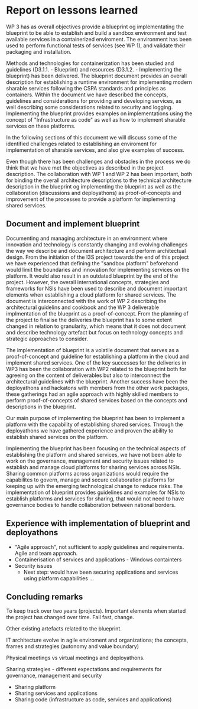 # Report on lessons learned
WP 3 has as overall objectives provide a blueprint og implementating the blueprint to be able to establish and build a sandbox environment and test available services in a containerized enviroment. The environment has been used to perform functional tests of services (see WP 1), and validate their packaging and installation. 

Methods and technologies for containerization has been studied and guidelines (D3.1.1. - Blueprint) and resources (D3.1.2. - Implementing the blueprint) has been delivered. The blueprint document provides an overall description for establishing a runtime environment for implementing modern sharable services following the CSPA standards and principles as containers. Within the document we have described the concepts, guidelines and considerations for providing and developing services, as well describing some considerations related to security and logging. Implementing the blueprint provides examples on implementations using the concept of "Infrastructure as code" as well as how to implement sharable services on these platforms. 

In the following sections of this document we will discuss some of the identified challenges related to establishing an enviroment for implementation of sharable services, and also give examples of success. 

Even though there has been challenges and obstacles in the process we do think that we have met the objectives as described in the project description. The collaboration with WP 1 and WP 2 has been important, both for binding the overall architecture descriptions to the technical architecture description in the blueprint og implementing the blueprint as well as the collaboration (discussions and deployathons) as proof-of-concepts and improvement of the processes to provide a platform for implementing shared services.

## Document and implement blueprint
Documenting and managing architecture in an environment where innovation and technology is constantly changing and evolving challenges the way we describe and document architecture and perform architectual design. From the initiation of the I3S project towards the end of this project we have experienced that defining the "sandbox platform" beforehand would limit the boundaries and innovation for implementing services on the platform. It would also result in an outdated blueprint by the end of the project. However, the overall international concepts, strategies and frameworks for NSIs have been used to describe and document important elements when establishing a cloud platform for shared services. The document is interconnected with the work of WP 2 describing the architectural guidelins and cookbook and the WP 3 deliverable implmentation of the blueprint as a proof-of-concept. From the planning of the project to finalise the deliveries the blueprint has to some extent changed in relation to granularity, which means that it does not document and describe technology artefact but focus on technology concepts and strategic approaches to consider.

The implementation of blueprint is a volatile document that serves as a proof-of-concept and guideline for establishing a platform in the cloud and implement shared services. One of the key successes for the deliveries in WP3 has been the collaboration with WP2 related to the blueprint both for agreeing on the content of deliverables but also to interconnect the architectural guidelines with the blueprint. Another success have been the deployathons and hackatons with members from the other work packages, these gatherings had an agile approach with highly skilled members to perform proof-of-concepts of shared services based on the concepts and descriptions in the blueprint. 

Our main purpose of implementing the blueprint has been to implement a platform with the capability of establishing shared services. Through the deployathons we have gathered experience and proven the ability to establish shared services on the platform. 

Implementing the blueprint has been focusing on the technical aspects of establishing the platform and shared services, we have not been able to work on the governance, management and security issues related to establish and manage cloud platforms for sharing services across NSIs. Sharing common platforms across organizations would require the capabilites to govern, manage and secure collaboration platforms for keeping up with the emerging technological change to reduce risks. The implementation of blueprint provides guidelines and examples for NSIs to establish platforms and services for sharing, that would not need to have governance bodies to handle collaboration between national borders. 

## Experience with implementation of blueprint and deployathons
- "Agile approach", not sufficient to apply guidelines and requirements. Agile and team approach.
- Containerisation of services and applications - Windows containters
- Security issues
  - Next step: would have been securing applications and services using platform capabilities ...

## Concluding remarks
To keep track over two years (projects). Important elements when started the project has changed over time. Fail fast, change.

Other existing artefacts related to the blueprint.

IT architecture evolve in agile enviroment and organizations; the concepts, frames and strategies (autonomy and value boundary)

Physical meetings vs virtual meetings and deployathons. 

Sharing strategies - different expectations and requirements for governance, management and security
- Sharing platform
- Sharing services and applications
- Sharing code (infrastructure as code, services and applications)




